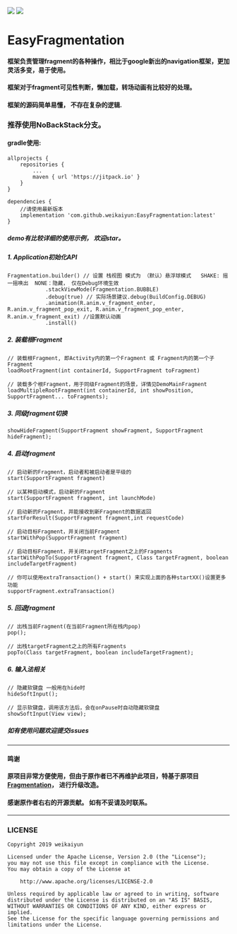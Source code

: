 ![](https://img.shields.io/github/v/release/weikaiyun/EasyFragmentation.svg)
[![](https://jitpack.io/v/weikaiyun/EasyFragmentation.svg)](https://jitpack.io/#weikaiyun/EasyFragmentation)
# EasyFragmentation


#### 框架负责管理fragment的各种操作，相比于google新出的navigation框架，更加灵活多变，易于使用。
#### 框架对于fragment可见性判断，懒加载，转场动画有比较好的处理。
#### 框架的源码简单易懂， 不存在复杂的逻辑.

### 推荐使用NoBackStack分支。

#### gradle使用:

```
allprojects {
	repositories {
		...
		maven { url 'https://jitpack.io' }
	}
}
```
```
dependencies {
	//请使用最新版本
	implementation 'com.github.weikaiyun:EasyFragmentation:latest'
}
```
##### demo有比较详细的使用示例， 欢迎star。

##### 1. Application初始化API

```
Fragmentation.builder() // 设置 栈视图 模式为 （默认）悬浮球模式   SHAKE: 摇一摇唤出  NONE：隐藏， 仅在Debug环境生效
            .stackViewMode(Fragmentation.BUBBLE)
            .debug(true) // 实际场景建议.debug(BuildConfig.DEBUG)
            .animation(R.anim.v_fragment_enter, R.anim.v_fragment_pop_exit, R.anim.v_fragment_pop_enter, R.anim.v_fragment_exit) //设置默认动画
            .install()
```

##### 2. 装载根Fragment
```
// 装载根Fragment, 即Activity内的第一个Fragment 或 Fragment内的第一个子Fragment
loadRootFragment(int containerId, SupportFragment toFragment)

// 装载多个根Fragment，用于同级Fragment的场景，详情见DemoMainFragment
loadMultipleRootFragment(int containerId, int showPosition, SupportFragment... toFragments);

```

##### 3. 同级fragment切换

```
showHideFragment(SupportFragment showFragment, SupportFragment hideFragment);
```

##### 4. 启动fragment
```
// 启动新的Fragment，启动者和被启动者是平级的
start(SupportFragment fragment)

// 以某种启动模式，启动新的Fragment
start(SupportFragment fragment, int launchMode)

// 启动新的Fragment，并能接收到新Fragment的数据返回
startForResult(SupportFragment fragment,int requestCode)

// 启动目标Fragment，并关闭当前Fragment
startWithPop(SupportFragment fragment)

// 启动目标Fragment，并关闭targetFragment之上的Fragments
startWithPopTo(SupportFragment fragment, Class targetFragment, boolean includeTargetFragment)

// 你可以使用extraTransaction() + start() 来实现上面的各种startXX()设置更多功能
supportFragment.extraTransaction()

```

##### 5. 回退fragment
```
// 出栈当前Fragment(在当前Fragment所在栈内pop)
pop();

// 出栈targetFragment之上的所有Fragments
popTo(Class targetFragment, boolean includeTargetFragment);

```

##### 6. 输入法相关
```
// 隐藏软键盘 一般用在hide时
hideSoftInput();

// 显示软键盘，调用该方法后，会在onPause时自动隐藏软键盘
showSoftInput(View view);

```

#####  如有使用问题欢迎提交issues


***
#### 鸣谢
#### 原项目非常方便使用，但由于原作者已不再维护此项目，特基于原项目[Fragmentation](https://github.com/YoKeyword/Fragmentation)， 进行升级改造。
#### 感谢原作者右右的开源贡献。 如有不妥请及时联系。
***
### LICENSE
```
Copyright 2019 weikaiyun

Licensed under the Apache License, Version 2.0 (the "License");
you may not use this file except in compliance with the License.
You may obtain a copy of the License at

    http://www.apache.org/licenses/LICENSE-2.0

Unless required by applicable law or agreed to in writing, software
distributed under the License is distributed on an "AS IS" BASIS,
WITHOUT WARRANTIES OR CONDITIONS OF ANY KIND, either express or implied.
See the License for the specific language governing permissions and
limitations under the License.
```
